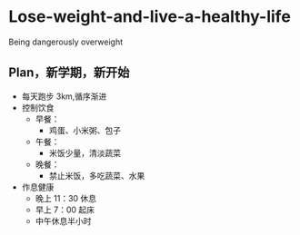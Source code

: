 # Lose-weight-and-live-a-healthy-life

Being dangerously overweight

## Plan，新学期，新开始

- 每天跑步 3km,循序渐进
- 控制饮食
  - 早餐：
    - 鸡蛋、小米粥、包子
  - 午餐：
    - 米饭少量，清淡蔬菜
  - 晚餐：
    - 禁止米饭，多吃蔬菜、水果
- 作息健康
  - 晚上 11：30 休息
  - 早上 7：00 起床
  - 中午休息半小时
